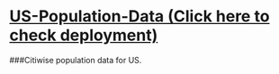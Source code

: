 # [US-Population-Data (Click here to check deployment)](https://abhijeet1706.github.io/US-Population-Data/)

###Citiwise population data for US.
